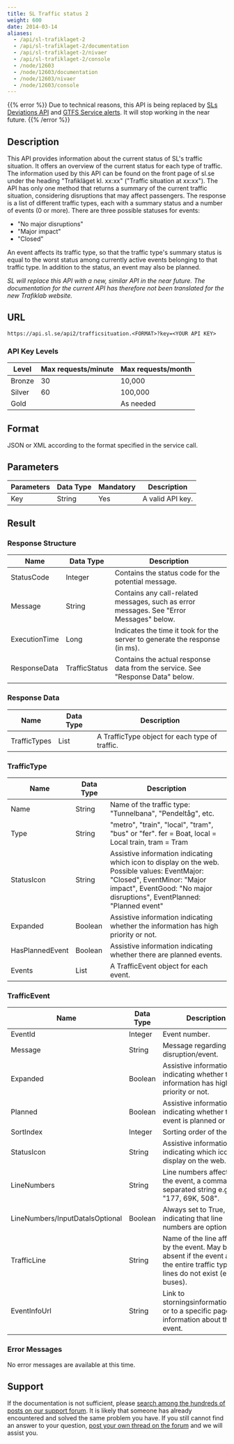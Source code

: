 ```yaml
---
title: SL Traffic status 2
weight: 600
date: 2014-03-14
aliases:
  - /api/sl-trafiklaget-2
  - /api/sl-trafiklaget-2/documentation
  - /api/sl-trafiklaget-2/nivaer
  - /api/sl-trafiklaget-2/console
  - /node/12603
  - /node/12603/documentation
  - /node/12603/nivaer
  - /node/12603/console
---
```


{{% error %}}
Due to technical reasons, this API is being replaced by [SLs Deviations API](deviations.md) and [GTFS Service alerts](../gtfs-regional/realtime.md). It will
stop working in the near future.
{{% /error %}}

## Description

This API provides information about the current status of SL's traffic situation. It offers an overview
of the current status for each type of traffic. The information used by this API can be found on the
front page of sl.se under the heading "Trafikläget kl. xx:xx" ("Traffic situation at xx:xx"). The API has only one method that returns a summary
of the current traffic situation, considering disruptions that may affect passengers. The response is a list of different traffic types, each with a summary
status and a number of events (0 or more). There are three possible statuses for events:

- "No major disruptions"
- "Major impact"
- "Closed"

An event affects its traffic type, so that the traffic type's summary status is equal to the worst status among currently active events belonging to that
traffic type. In addition to the status, an event may also be planned.

*SL will replace this API with a new, similar API in the near future. The documentation for the current API
has therefore not been translated for the new Trafiklab website.*

## URL

`https://api.sl.se/api2/trafficsituation.<FORMAT>?key=<YOUR API KEY>`

### API Key Levels

| Level  | Max requests/minute | Max requests/month |
|--------|---------------------|--------------------|
| Bronze | 30                  | 10,000             |
| Silver | 60                  | 100,000            |
| Gold   |                     | As needed          |

## Format

JSON or XML according to the format specified in the service call.

## Parameters

| Parameters | Data Type | Mandatory | Description      |
|------------|-----------|-----------|------------------|
| Key        | String    | Yes       | A valid API key. |

## Result

### Response Structure

| Name          | Data Type     | Description                                                                             |
|---------------|---------------|-----------------------------------------------------------------------------------------|
| StatusCode    | Integer       | Contains the status code for the potential message.                                     |
| Message       | String        | Contains any call-related messages, such as error messages. See "Error Messages" below. |
| ExecutionTime | Long          | Indicates the time it took for the server to generate the response (in ms).             |
| ResponseData  | TrafficStatus | Contains the actual response data from the service. See "Response Data" below.          |

### Response Data

| Name         | Data Type | Description                                    |
|--------------|-----------|------------------------------------------------|
| TrafficTypes | List      | A TrafficType object for each type of traffic. |

### TrafficType

| Name            | Data Type | Description                                                                                                                                                                                            |
|-----------------|-----------|--------------------------------------------------------------------------------------------------------------------------------------------------------------------------------------------------------|
| Name            | String    | Name of the traffic type: "Tunnelbana", "Pendeltåg", etc.                                                                                                                                              |
| Type            | String    | "metro", "train", "local", "tram", "bus" or "fer". fer = Boat, local = Local train, tram = Tram                                                                                                        |
| StatusIcon      | String    | Assistive information indicating which icon to display on the web. Possible values: EventMajor: "Closed", EventMinor: "Major impact", EventGood: "No major disruptions", EventPlanned: "Planned event" |
| Expanded        | Boolean   | Assistive information indicating whether the information has high priority or not.                                                                                                                     |
| HasPlannedEvent | Boolean   | Assistive information indicating whether there are planned events.                                                                                                                                     |
| Events          | List      | A TrafficEvent object for each event.                                                                                                                                                                  |

### TrafficEvent

| Name                            | Data Type | Description                                                                                                                                |
|---------------------------------|-----------|--------------------------------------------------------------------------------------------------------------------------------------------|
| EventId                         | Integer   | Event number.                                                                                                                              |
| Message                         | String    | Message regarding the disruption/event.                                                                                                    |
| Expanded                        | Boolean   | Assistive information indicating whether the information has high priority or not.                                                         |
| Planned                         | Boolean   | Assistive information indicating whether the event is planned or not.                                                                      |
| SortIndex                       | Integer   | Sorting order of the event.                                                                                                                |
| StatusIcon                      | String    | Assistive information indicating which icon to display on the web.                                                                         |
| LineNumbers                     | String    | Line numbers affected by the event, a comma-separated string e.g., "177, 69K, 508".                                                        |
| LineNumbers/InputDataIsOptional | Boolean   | Always set to True, indicating that line numbers are optional.                                                                             |
| TrafficLine                     | String    | Name of the line affected by the event. May be absent if the event affects the entire traffic type or if lines do not exist (e.g., buses). |
| EventInfoUrl                    | String    | Link to storningsinformation.sl.se, or to a specific page with information about the event.                                                |

### Error Messages

No error messages are available at this time.

## Support

If the documentation is not sufficient, please [search among the hundreds of posts on our support forum](https://kundo.se/org/trafiklabse/posts/). It is likely
that someone has already encountered and solved the same problem you have. If you still cannot find an answer to your
question, [post your own thread on the forum](https://kundo.se/org/trafiklabse/) and we will assist you.
